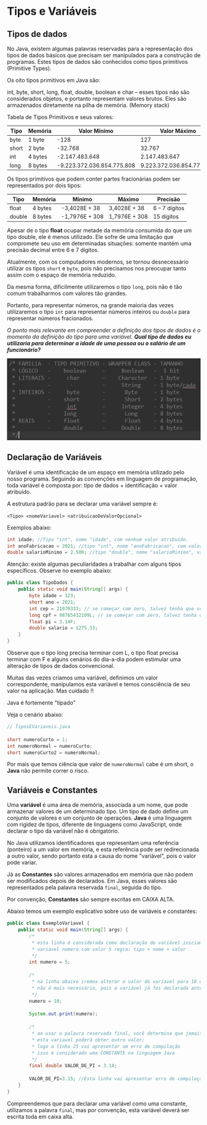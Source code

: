 # Tipos e Variáveis

## Tipos de dados

No Java, existem algumas palavras reservadas para a representação dos tipos de dados básicos que precisam ser manipulados para a construção de programas. Estes tipos de dados são conhecidos como tipos primitivos (Primitive Types).


Os oito tipos primitivos em Java são:

&#x20;int, byte, short, long, float, double, boolean e char – esses tipos não são considerados objetos,  e portanto representam valores brutos. Eles são armazenados diretamente na pilha de memória. (Memory stack)


Tabela de Tipos Primitivos e seus valores:

| Tipo  | Memória | Valor Mínimo               | Valor Máximo              |
| ----- | ------- | -------------------------- | ------------------------- |
| byte  | 1 byte  | -128                       | 127                       |
| short | 2 byte  | -32.768                    | 32.767                    |
| int   | 4 bytes | -2.147.483.648             | 2.147.483.647             |
| long  | 8 bytes | -9.223.372.036.854.775.808 | 9.223.372.036.854.775.807 |



Os tipos primitivos que podem conter partes fracionárias podem ser representados por dois tipos:

| Tipo   | Memória | Mínimo         | Máximo        | Precisão      |
| ------ | ------- | -------------- | ------------- | ------------- |
| float  | 4 bytes | -3,4028E + 38  | 3,4028E + 38  | 6 – 7 dígitos |
| double | 8 bytes | -1,7976E + 308 | 1,7976E + 308 | 15 dígitos    |

Apesar de o tipo **float** ocupar metade da memória consumida do que um tipo double, ele é menos utilizado. Ele sofre de uma limitação que compromete seu uso em determinadas situações: somente mantém uma precisão decimal entre 6 e 7 dígitos.

Atualmente, com os computadores modernos, se tornou desnecessário utilizar os tipos `short` e `byte`, pois não precisamos nos preocupar tanto assim com o espaço de memória reduzido.&#x20;

Da mesma forma, dificilmente utilizaremos o tipo `long`, pois não é tão comum trabalharmos com valores tão grandes.&#x20;

Portanto, para representar números, na grande maioria das vezes utilizaremos o tipo `int` para representar números inteiros ou `double`  para representar números fracionados.&#x20;


_O ponto mais relevante em compreender a definição dos tipos de dados é o momento da definição do tipo para uma variável. **Qual tipo de dados eu utilizaria para determinar a idade de uma pessoa ou o salário de um funcionário?**_


<img src="images/5.png">

## Declaração de Variáveis

Variável é uma identificação de um espaço em memória utilizado pelo nosso programa. Seguindo as convenções em linguagem de programação, toda variável é composta por: tipo de dados + identificação + valor atribuído.

A estrutura padrão para se declarar uma variável sempre é:

`<Tipo> <nomeVariavel> <atribuicaoDeValorOpcional>`

Exemplos abaixo:

```java
int idade; //Tipo "int", nome "idade", com nenhum valor atribuído. 
int anoFabricacao = 2021; //tipo "int", nome "anoFabricacao", com valor 2021.
double salarioMinimo = 2.500; //tipo "double", nome "salarioMinimo", valor 2.500.
```

Atenção: existe algumas peculiaridades a trabalhar com alguns tipos específicos. Observe no exemplo abaixo:&#x20;

```java
public class TipoDados {
	public static void main(String[] args) {
		byte idade = 123;
		short ano = 2021;
		int cep = 21070333; // se começar com zero, talvez tenha que ser outro tipo
		long cpf = 98765432109L; // se começar com zero, talvez tenha que ser outro tipo
		float pi = 3.14F;
		double salario = 1275.33;
	}
}
```


Observe que o tipo long precisa terminar com L, o tipo float precisa terminar com F e alguns cenários do dia-a-dia podem estimular uma alteração de tipos de dados convencional.


Muitas das vezes criamos uma variável, definimos um valor correspondente, manipulamos esta variável e temos consciência de seu valor na aplicação. Mas cuidado !!


Java é fortemente "tipado"


Veja o cenário abaixo:

```java
// TiposEVariaveis.java

short numeroCurto = 1;
int numeroNormal = numeroCurto;
short numeroCurto2 = numeroNormal;
```


Por mais que temos ciência que valor de `numeroNormal` cabe é um short, o **Java** não permite correr o risco.


## Variáveis e Constantes

Uma **variável** é uma área de memória, associada a um nome, que pode armazenar valores de um determinado tipo. Um tipo de dado define um conjunto de valores e um conjunto de operações. **Java** é uma linguagem com rigidez de tipos, diferente de linguagens como JavaScript, onde declarar o tipo da variável não é obrigatório.&#x20;

No Java utilizamos identificadores que representam uma referência (ponteiro) a um valor em memória, e esta referência pode ser redirecionada a outro valor, sendo portanto esta a causa do nome "variável", pois o valor pode variar.&#x20;

Já as **Constantes** são valores armazenados em memória que não podem ser modificados depois de declarados. Em Java, esses valores são representados pela palavra reservada `final`, seguida do tipo.

Por convenção, **Constantes** são sempre escritas em CAIXA ALTA.

Abaixo temos um exemplo explicativo sobre uso de variáveis e constantes:

```java
public class ExemploVariavel {
	public static void main(String[] args) {
		/*
		 * esta linha é considerada como declaração de variável iniciamos a existência
		 * variavel numero com valor 5 regra: tipo + nome + valor
		 */
		int numero = 5;

		/*
		 * na linha abaixo iremos alterar o valor do varíavel para 10 observe que o tipo
		 * não é mais necessário, pois a variável já foi declarada anteriormente
		 */
		numero = 10;

		System.out.print(numero);
		
		/*
		 * ao usar a palavra reservada final, você determina que jamais
		 * esta variavel poderá obter outro valor;
		 * logo a linha 25 vai apresentar um erro de compilação
		 * isso é considerado uma CONSTANTE na linguagem Java
		 */
		final double VALOR_DE_PI = 3.14;
		
		VALOR_DE_PI=3.15; //Esta linha vai apresentar erro de compilação!
	}
}
```


Compreendemos que para declarar uma variável como uma constante, utilizamos a palavra `final`, mas por convenção, esta variável deverá ser escrita toda em caixa alta.&#x20;

